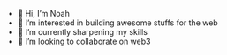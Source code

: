 - 👋 Hi, I’m Noah
- 👀 I’m interested in building awesome stuffs for the web
- 🌱 I’m currently sharpening my skills
- 💞️ I’m looking to collaborate on web3
<!-- - 📫 How to reach me ... -->

<!---
noahbuilds/noahbuilds is a ✨ special ✨ repository because its `README.md` (this file) appears on your GitHub profile.
You can click the Preview link to take a look at your changes.
--->
